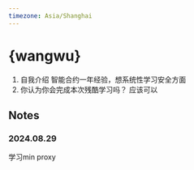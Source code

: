 ```yaml
---
timezone: Asia/Shanghai
---
```



# {wangwu}

1. 自我介绍
  智能合约一年经验，想系统性学习安全方面
2. 你认为你会完成本次残酷学习吗？
   应该可以

## Notes

<!-- Content_START -->

### 2024.08.29

学习min proxy

###  

<!-- Content_END -->
